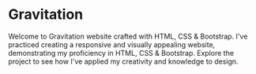 ﻿# Gravitation
Welcome to Gravitation website crafted with HTML, CSS & Bootstrap. I've practiced creating a responsive and visually appealing website, demonstrating my proficiency in HTML, CSS & Bootstrap. Explore the project to see how I've applied my creativity and knowledge to design.
